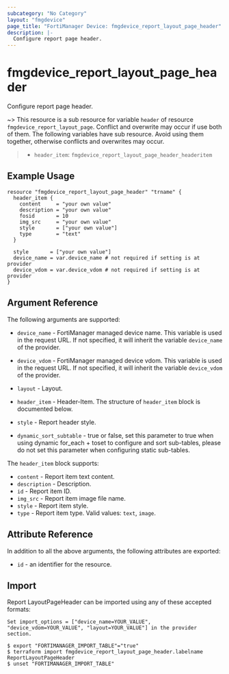 ```yaml
---
subcategory: "No Category"
layout: "fmgdevice"
page_title: "FortiManager Device: fmgdevice_report_layout_page_header"
description: |-
  Configure report page header.
---
```


# fmgdevice_report_layout_page_header
Configure report page header.

~> This resource is a sub resource for variable `header` of resource `fmgdevice_report_layout_page`. Conflict and overwrite may occur if use both of them.
The following variables have sub resource. Avoid using them together, otherwise conflicts and overwrites may occur.
>- `header_item`: `fmgdevice_report_layout_page_header_headeritem`



## Example Usage

```hcl
resource "fmgdevice_report_layout_page_header" "trname" {
  header_item {
    content     = "your own value"
    description = "your own value"
    fosid       = 10
    img_src     = "your own value"
    style       = ["your own value"]
    type        = "text"
  }

  style       = ["your own value"]
  device_name = var.device_name # not required if setting is at provider
  device_vdom = var.device_vdom # not required if setting is at provider
}
```

## Argument Reference


The following arguments are supported:

* `device_name` - FortiManager managed device name. This variable is used in the request URL. If not specified, it will inherit the variable `device_name` of the provider.
* `device_vdom` - FortiManager managed device vdom. This variable is used in the request URL. If not specified, it will inherit the variable `device_vdom` of the provider.
* `layout` - Layout.

* `header_item` - Header-Item. The structure of `header_item` block is documented below.
* `style` - Report header style.
* `dynamic_sort_subtable` - true or false, set this parameter to true when using dynamic for_each + toset to configure and sort sub-tables, please do not set this parameter when configuring static sub-tables.

The `header_item` block supports:

* `content` - Report item text content.
* `description` - Description.
* `id` - Report item ID.
* `img_src` - Report item image file name.
* `style` - Report item style.
* `type` - Report item type. Valid values: `text`, `image`.



## Attribute Reference

In addition to all the above arguments, the following attributes are exported:
* `id` - an identifier for the resource.

## Import

Report LayoutPageHeader can be imported using any of these accepted formats:
```
Set import_options = ["device_name=YOUR_VALUE", "device_vdom=YOUR_VALUE", "layout=YOUR_VALUE"] in the provider section.

$ export "FORTIMANAGER_IMPORT_TABLE"="true"
$ terraform import fmgdevice_report_layout_page_header.labelname ReportLayoutPageHeader
$ unset "FORTIMANAGER_IMPORT_TABLE"
```

